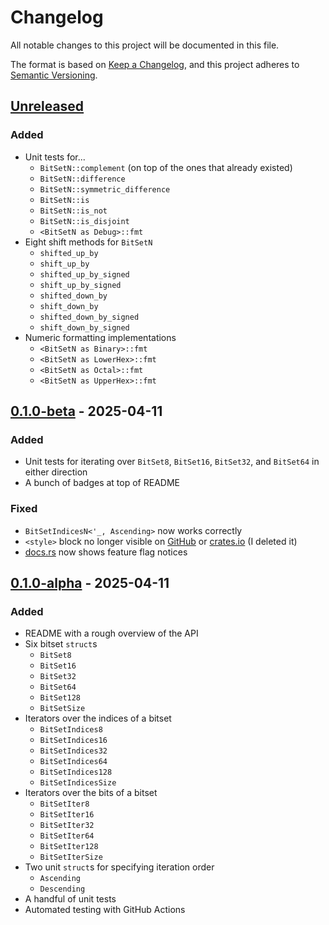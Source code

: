 # Changelog

All notable changes to this project will be documented in this file.

The format is based on [Keep a Changelog](https://keepachangelog.com/en/1.1.0/),
and this project adheres to [Semantic Versioning](https://semver.org/spec/v2.0.0.html).

## [Unreleased]

### Added

- Unit tests for...
  - `BitSetN::complement` (on top of the ones that already existed)
  - `BitSetN::difference`
  - `BitSetN::symmetric_difference`
  - `BitSetN::is`
  - `BitSetN::is_not`
  - `BitSetN::is_disjoint`
  - `<BitSetN as Debug>::fmt`
- Eight shift methods for `BitSetN`
  - `shifted_up_by`
  - `shift_up_by`
  - `shifted_up_by_signed`
  - `shift_up_by_signed`
  - `shifted_down_by`
  - `shift_down_by`
  - `shifted_down_by_signed`
  - `shift_down_by_signed`
- Numeric formatting implementations
  - `<BitSetN as Binary>::fmt`
  - `<BitSetN as LowerHex>::fmt`
  - `<BitSetN as Octal>::fmt`
  - `<BitSetN as UpperHex>::fmt`

## [0.1.0-beta] - 2025-04-11

### Added

- Unit tests for iterating over `BitSet8`, `BitSet16`, `BitSet32`,
  and `BitSet64` in either direction
- A bunch of badges at top of README

### Fixed

- `BitSetIndicesN<'_, Ascending>` now works correctly
- `<style>` block no longer visible on [GitHub](https://github.com/RosieTheGhostie/rose-bitsets) or
  [crates.io](https://crates.io/crates/rose-bitsets/) (I deleted it)
- [docs.rs](https://docs.rs/rose-bitsets/latest/rose_bitsets/) now shows feature flag notices

## [0.1.0-alpha] - 2025-04-11

### Added

- README with a rough overview of the API
- Six bitset `struct`s
	- `BitSet8`
	- `BitSet16`
	- `BitSet32`
	- `BitSet64`
	- `BitSet128`
	- `BitSetSize`
- Iterators over the indices of a bitset
	- `BitSetIndices8`
	- `BitSetIndices16`
	- `BitSetIndices32`
	- `BitSetIndices64`
	- `BitSetIndices128`
	- `BitSetIndicesSize`
- Iterators over the bits of a bitset
	- `BitSetIter8`
	- `BitSetIter16`
	- `BitSetIter32`
	- `BitSetIter64`
	- `BitSetIter128`
	- `BitSetIterSize`
- Two unit `struct`s for specifying iteration order
	- `Ascending`
	- `Descending`
- A handful of unit tests
- Automated testing with GitHub Actions

[unreleased]: https://github.com/RosieTheGhostie/rose-bitsets/compare/v0.1.0-beta...HEAD
[0.1.0-beta]: https://github.com/RosieTheGhostie/rose-bitsets/compare/v0.1.0-alpha...v0.1.0-beta
[0.1.0-alpha]: https://github.com/RosieTheGhostie/rose-bitsets/releases/tag/v0.1.0-alpha
